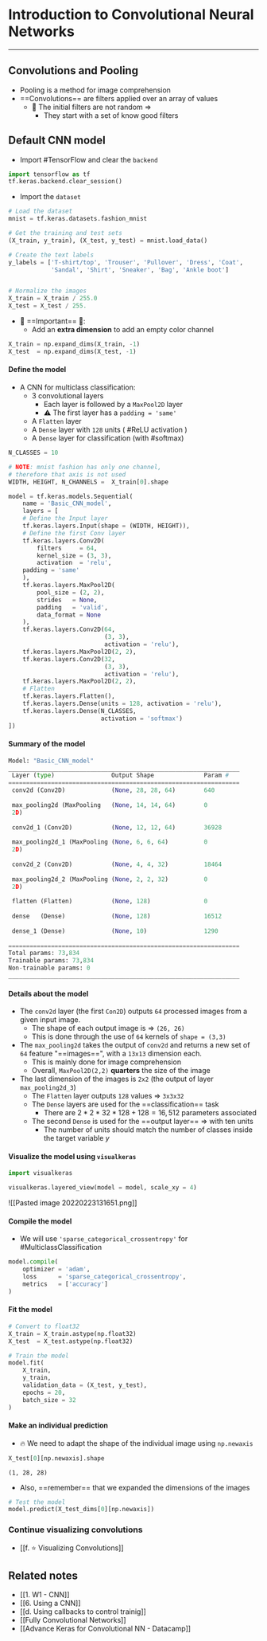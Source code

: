 # Introduction to Convolutional Neural Networks

***

## Convolutions and Pooling
- Pooling is a method for image comprehension
- ==Convolutions== are filters applied over an array of values
	- 🚨 The initial filters are not random =>
		- They start with a set of know good filters 

## Default CNN model

- Import #TensorFlow  and clear the `backend`

```python
import tensorflow as tf
tf.keras.backend.clear_session()
```

- Import the `dataset`

```python
# Load the dataset
mnist = tf.keras.datasets.fashion_mnist

# Get the training and test sets
(X_train, y_train), (X_test, y_test) = mnist.load_data()

# Create the text labels
y_labels = ['T-shirt/top', 'Trouser', 'Pullover', 'Dress', 'Coat',
			'Sandal', 'Shirt', 'Sneaker', 'Bag', 'Ankle boot']


# Normalize the images
X_train = X_train / 255.0
X_test = X_test / 255.
```

- 🚨 ==Important== 🚨: 
	- Add an **extra dimension** to add an empty color channel

```python
X_train = np.expand_dims(X_train, -1)
X_test  = np.expand_dims(X_test, -1)
```

#### Define the model
- A CNN for multiclass classification:
	- 3 convolutional layers
		- Each layer is followed by a `MaxPool2D` layer
		- ⚠️ The first layer has a `padding = 'same'`
	- A `Flatten` layer
	- A `Dense` layer with `128` units ( #ReLU activation )
	- A `Dense` layer for classification (with #softmax)

```python
N_CLASSES = 10

# NOTE: mnist fashion has only one channel, 
# therefore that axis is not used
WIDTH, HEIGHT, N_CHANNELS =  X_train[0].shape

model = tf.keras.models.Sequential(
	name = 'Basic_CNN_model',
	layers = [
	# Define the Input layer
	tf.keras.layers.Input(shape = (WIDTH, HEIGHT)),
	# Define the first Conv layer
	tf.keras.layers.Conv2D(
		filters     = 64, 
		kernel_size = (3, 3),
		activation  = 'relu',
    padding = 'same'
	),
	tf.keras.layers.MaxPool2D(
		pool_size = (2, 2),
		strides   = None,
		padding   = 'valid',
		data_format = None
	),
	tf.keras.layers.Conv2D(64, 
						   (3, 3), 
						   activation = 'relu'),
	tf.keras.layers.MaxPool2D(2, 2),
	tf.keras.layers.Conv2D(32, 
						   (3, 3),
						   activation = 'relu'),
	tf.keras.layers.MaxPool2D(2, 2),
	# Flatten
	tf.keras.layers.Flatten(),
	tf.keras.layers.Dense(units = 128, activation = 'relu'),
	tf.keras.layers.Dense(N_CLASSES, 
						  activation = 'softmax')
])
```

#### Summary of the model

```python
Model: "Basic_CNN_model"
_________________________________________________________________
 Layer (type)                Output Shape              Param #   
=================================================================
 conv2d (Conv2D)             (None, 28, 28, 64)        640       
                                                                 
 max_pooling2d (MaxPooling   (None, 14, 14, 64)        0         
 2D)                                                             
                                                                 
 conv2d_1 (Conv2D)           (None, 12, 12, 64)        36928     
                                                                 
 max_pooling2d_1 (MaxPooling (None, 6, 6, 64)          0         
 2D)                                                             
                                                                 
 conv2d_2 (Conv2D)           (None, 4, 4, 32)          18464     
                                                                 
 max_pooling2d_2 (MaxPooling (None, 2, 2, 32)          0         
 2D)                                                             
                                                                 
 flatten (Flatten)           (None, 128)               0         
                                                                 
 dense   (Dense)             (None, 128)               16512     
                                                                 
 dense_1 (Dense)             (None, 10)                1290      
                                                                 
=================================================================
Total params: 73,834
Trainable params: 73,834
Non-trainable params: 0
_________________________________________________________________
```

#### Details about the model

- The `conv2d` layer (the first `Con2D`) outputs `64` processed images from a given input image.
	- The shape of each output image is => `(26, 26)`
	- This is done through the use of `64` kernels of `shape = (3,3)`
- The `max_pooling2d` takes the output of `conv2d` and returns a new set of `64` feature "==images==", with a `13x13` dimension each.
    -   This is mainly done for image comprehension
    -   Overall, `MaxPool2D(2,2)` **quarters** the size of the image
- The last dimension of the images is `2x2` (the output of layer `max_pooling2d_3`)
	- The `Flatten` layer outputs `128` values ⇒ `3x3x32`
	- The `Dense` layers are used for the ==classification== task
		- There are $2*2*32*128 + 128 = 16,512$ parameters associated
	- The second `Dense` is used for the ==output layer== ⇒ with ten units
		- The number of units should match the number of classes inside the target variable $y$

#### Visualize the model using `visualkeras`
```python
import visualkeras

visualkeras.layered_view(model = model, scale_xy = 4)
```

![[Pasted image 20220223131651.png]]


#### Compile the model
- We will use `'sparse_categorical_crossentropy'` for #MulticlassClassification

```python
model.compile(
	optimizer = 'adam',
	loss      = 'sparse_categorical_crossentropy',
	metrics   = ['accuracy']
)
```

#### Fit the model

```python
# Convert to float32
X_train = X_train.astype(np.float32)
X_test  = X_test.astype(np.float32)

# Train the model
model.fit(
    X_train, 
    y_train, 
    validation_data = (X_test, y_test),
    epochs = 20, 
    batch_size = 32
)
```

#### Make an individual prediction
- 🔥 We need to adapt the shape of the individual image using `np.newaxis`

```python
X_test[0][np.newaxis].shape
```
```
(1, 28, 28)
```

- Also, ==remember== that we expanded the dimensions of the images

```python
# Test the model
model.predict(X_test_dims[0][np.newaxis])
```

### Continue visualizing convolutions
- [[f. ⭐️ Visualizing Convolutions]]

## Related notes
- [[1. W1 - CNN]]
- [[6. Using a CNN]]
- [[d. Using callbacks to control trainig]]
- [[Fully Convolutional Networks]]
- [[Advance Keras for Convolutional NN - Datacamp]]